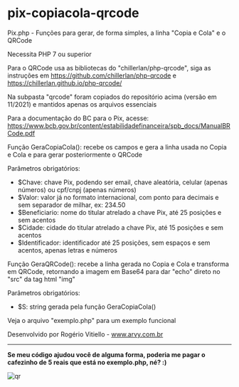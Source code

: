 # pix-copiacola-qrcode

Pix.php - Funções para gerar, de forma simples, a linha "Copia e Cola" e o QRCode

Necessita PHP 7 ou superior

Para o QRCode usa as bibliotecas do "chillerlan/php-qrcode", siga as instruções em https://github.com/chillerlan/php-qrcode e https://chillerlan.github.io/php-qrcode/

Na subpasta "qrcode" foram copiados do repositório acima (versão em 11/2021) e mantidos apenas os arquivos essenciais

Para a documentação do BC para o Pix, acesse: https://www.bcb.gov.br/content/estabilidadefinanceira/spb_docs/ManualBRCode.pdf

Função GeraCopiaCola(): recebe os campos e gera a linha usada no Copia e Cola e para gerar posteriormente o QRCode

Parâmetros obrigatórios:

- $Chave: chave Pix, podendo ser email, chave aleatória, celular (apenas números) ou cpf/cnpj (apenas números)
- $Valor: valor já no formato internacional, com ponto para decimais e sem separador de milhar, ex: 234.50
- $Beneficiario: nome do titular atrelado a chave Pix, até 25 posições e sem acentos
- $Cidade: cidade do titular atrelado a chave Pix, até 15 posições e sem acentos
- $Identificador: identificador até 25 posições, sem espaços e sem acentos, apenas letras e números

Função GeraQRCode(): recebe a linha gerada no Copia e Cola e transforma em QRCode, retornando a imagem em Base64 para dar "echo" direto no "src" da tag html "img"

Parâmetros obrigatórios:

 - $S: string gerada pela função GeraCopiaCola()

 Veja o arquivo "exemplo.php" para um exemplo funcional
 
 Desenvolvido por Rogério Vitiello - www.arvy.com.br 

-------------

**Se meu código ajudou você de alguma forma, poderia me pagar o cafezinho de 5 reais que está no exemplo.php, né? :)**

![qr](https://user-images.githubusercontent.com/11563884/142944206-dde81e3b-aa9a-4bce-b3fd-b211800a2b24.png)
